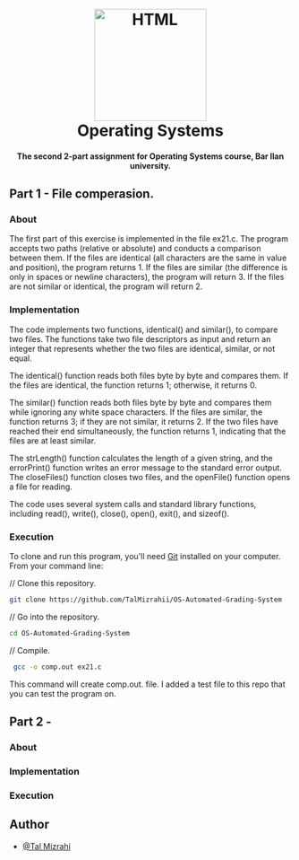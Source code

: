 <h1 align="center">
<br>
  <a href="https://github.com/TalMizrahii/OS-Automated-Grading-System"><img src="https://www.codelivly.com/wp-content/uploads/2023/01/bash.jpg" alt="HTML" width="200"></a>
  <br>
  Operating Systems
  <br>
</h1>
<h4 align="center">The second 2-part assignment for Operating Systems course, Bar Ilan university.

## Part 1 - File comperasion.
### About
The first part of this exercise is implemented in the file ex21.c. The program accepts two paths (relative or absolute) and conducts a comparison between them. If the files are identical (all characters are the same in value and position), the program returns 1. If the files are similar (the difference is only in spaces or newline characters), the program will return 3. If the files are not similar or identical, the program will return 2.

### Implementation

The code implements two functions, identical() and similar(), to compare two files. The functions take two file descriptors as input and return an integer that represents whether the two files are identical, similar, or not equal.

The identical() function reads both files byte by byte and compares them. If the files are identical, the function returns 1; otherwise, it returns 0.

The similar() function reads both files byte by byte and compares them while ignoring any white space characters. If the files are similar, the function returns 3; if they are not similar, it returns 2. If the two files have reached their end simultaneously, the function returns 1, indicating that the files are at least similar.

The strLength() function calculates the length of a given string, and the errorPrint() function writes an error message to the standard error output. The closeFiles() function closes two files, and the openFile() function opens a file for reading.

The code uses several system calls and standard library functions, including read(), write(), close(), open(), exit(), and sizeof().

### Execution
To clone and run this program, you'll need [Git](https://git-scm.com) installed on your computer. From your command line:

// Clone this repository.
```bash
git clone https://github.com/TalMizrahii/OS-Automated-Grading-System
```
// Go into the repository.
```bash
cd OS-Automated-Grading-System
```

// Compile.
```bash
 gcc -o comp.out ex21.c
```
This command will create comp.out. file. I added a test file to this repo that you can test the program on.



  
## Part 2 - 
### About


### Implementation

### Execution


## Author
* [@Tal Mizrahi](https://github.com/TalMizrahii)

